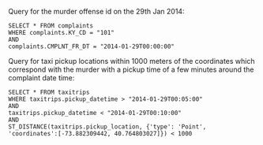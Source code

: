 Query for the murder offense id on the 29th Jan 2014:

```
SELECT * FROM complaints
WHERE complaints.KY_CD = "101"
AND
complaints.CMPLNT_FR_DT = "2014-01-29T00:00:00"
```

Query for taxi pickup locations within 1000 meters of the coordinates which correspond with the murder with a pickup time of a few minutes around the complaint date time:

```
SELECT * FROM taxitrips
WHERE taxitrips.pickup_datetime > "2014-01-29T00:05:00"
AND 
taxitrips.pickup_datetime < "2014-01-29T00:10:00"
AND
ST_DISTANCE(taxitrips.pickup_location, {'type': 'Point', 'coordinates':[-73.882309442, 40.764803027]}) < 1000
```